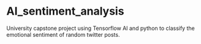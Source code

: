 # AI_sentiment_analysis
University capstone project using Tensorflow AI and python to classify the emotional sentiment of random twitter posts. 
